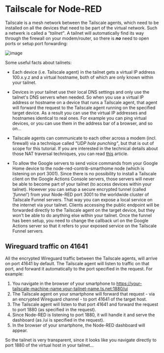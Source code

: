 # Tailscale for Node-RED
Tailscale is a mesh network between the Tailscale agents, which need to be installed on all the devices that need to be part of the virtual network.  Such a netwerk is called a *"tailnet"*.  A tailnet will automatically find its way through the firewall on your modem/router, so there is ***no*** need to open ports or setup port forwarding:

![image](https://github.com/user-attachments/assets/9d992733-4b7a-4a94-b8a4-3886595f1d9a)

Some useful facts about tailnets:
+ Each device (i.e. Tailscale agent) in the tailnet gets a virtual IP address 100.x.y.z and a virtual hostname, both of which are only known within your tailnet.
+ Devices in your tailnet use their local DNS settings and only use the tailnet's DNS servers when needed.  So when you use a virtual IP address or hostname on a device that runs a Tailscale agent, that agent will forward the request to the Tailscale agent running on the specified target device.  As a result you can use the virtual IP addresses and hostnames identical to real ones.  For example you can ping virtual devices, or you can use them in the address bar of a browser, and so on...
+ Tailscale agents can communicate to each other across a modem (incl. firewall) via a technique called *"UDP hole punching"*, but that is out of scope for this tutorial.  If you are interested in the technical details about those NAT traversal techniques, you can read [this](https://tailscale.com/blog/how-nat-traversal-works) article.

+ To allow the Google servers to send voice commands from your Google Home device to the node-red-contrib-smarthome node (which is listening on port 3001).  Since there is no possibility to install a Tailscale client on the Google Actions Console servers, those servers will never be able to become part of your tailnet (to access devices within your tailnet).  However you can setup a secure encrypted tunnel (called *'funnel'*) from your Node-RED port 3001 to the worldwide cluster of Tailscale Funnel servers.  That way you can expose a local service on the internet via your tailnet.  Clients accessing the public endpoint will be forwarded directly to the Tailscale agent on the target device, but they won't be able to do anything else within your tailnet.  Once the funnel has been setup, you need to change the callback url on the Google Actions server so that it refers to your exposed service on the Tailscale Funnel servers.

## Wireguard traffic on 41641
All the encrypted Wireguard traffic between the Tailscale agents, will arrive on port 41641 by default.  The Tailscale agent will listen to traffic on that port, and forward it automatically to the port specified in the request.  For example:

1. You navigate in the browser of your smartphone to https://your-tailscale-machine-name.your-tailnet-name.ts.net:1880/ui
2. The Tailscale agent on your smartphone will forward that request - via an encrypted Wireguard channel - to port 41641 of the target host.
3. The Tailscale agent will listen to that port 41641 and forward the request to port 1880 (as specified in the request).
4. Since Node-RED is listening to port 1880, it will handle it and serve the dashboard (as /ui is specified in the request).
5. In the browser of your smartphone, the Node-RED dashboard will appear.

So the tailnet is very transparent, since it looks like you navigate directly to port 1880 of the virtual host in your tailnet...
